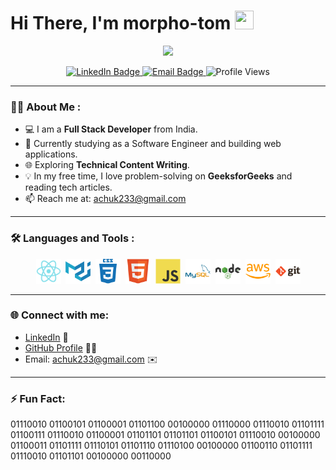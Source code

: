 # Hi There, I'm morpho-tom <img src="https://raw.githubusercontent.com/MartinHeinz/MartinHeinz/master/wave.gif" width="30px" height="30px" />

<p align="center">
  <img src="https://media.giphy.com/media/M9gbBd9nbDrOTu1Mqx/giphy.gif" width="100"/>
</p>

<p align="center">
  <a href="https://www.linkedin.com/in/achappan-kannan-532254236/">
    <img src="https://img.shields.io/badge/LinkedIn-blue?style=for-the-badge&logo=linkedin&logoColor=white" alt="LinkedIn Badge"/>
  </a>
  <a href="mailto:achappan_k@yahoo.com">
    <img src="https://img.shields.io/badge/-Email-D14836?style=for-the-badge&logo=gmail&logoColor=white" alt="Email Badge"/>
  </a>
  <img src="https://komarev.com/ghpvc/?username=developermithu&label=Profile+Views&color=blue&style=plastic" alt="Profile Views"/>
</p>

---

### 👨‍💻 About Me :
- 💻 I am a **Full Stack Developer** from India.
- 🌱 Currently studying as a Software Engineer and building web applications.
- 🌐 Exploring **Technical Content Writing**.
- 💡 In my free time, I love problem-solving on **GeeksforGeeks** and reading tech articles.
- 📫 Reach me at: achuk233@gmail.com

---

### :hammer_and_wrench: Languages and Tools :

<p align="center">
  <img src="https://github.com/morpho-tom/morpho-tom/blob/7d66066065834f7b6d05c9c6476cfa25a3d9b84d/images/react-native-48.png" title="React" alt="React" width="40" height="40"/>&nbsp;
  <img src="https://github.com/devicons/devicon/blob/master/icons/materialui/materialui-original.svg" title="Material UI" alt="Material UI" width="40" height="40"/>&nbsp;
  <img src="https://github.com/devicons/devicon/blob/master/icons/css3/css3-plain-wordmark.svg" title="CSS3" alt="CSS" width="40" height="40"/>&nbsp;
  <img src="https://github.com/devicons/devicon/blob/master/icons/html5/html5-original.svg" title="HTML5" alt="HTML" width="40" height="40"/>&nbsp;
  <img src="https://github.com/devicons/devicon/blob/master/icons/javascript/javascript-original.svg" title="JavaScript" alt="JavaScript" width="40" height="40"/>&nbsp;
  <img src="https://github.com/devicons/devicon/blob/master/icons/mysql/mysql-original-wordmark.svg" title="MySQL" alt="MySQL" width="40" height="40"/>&nbsp;
  <img src="https://github.com/devicons/devicon/blob/master/icons/nodejs/nodejs-original-wordmark.svg" title="NodeJS" alt="NodeJS" width="40" height="40"/>&nbsp;
  <img src="https://github.com/devicons/devicon/blob/master/icons/amazonwebservices/amazonwebservices-plain-wordmark.svg" title="AWS" alt="AWS" width="40" height="40"/>&nbsp;
  <img src="https://github.com/devicons/devicon/blob/master/icons/git/git-original-wordmark.svg" title="Git" alt="Git" width="40" height="40"/>
</p>

---

### 🌐 Connect with me:

- [LinkedIn](https://www.linkedin.com/in/achappan-kannan-532254236/) 📘
- [GitHub Profile](https://github.com/morpho-tom) 👨‍💻
- Email: achuk233@gmail.com ✉️

---

### ⚡ Fun Fact:
01110010 01100101 01100001 01101100 00100000 01110000 01110010 01101111 01100111 01110010 01100001 01101101 01101101 01100101 01110010 00100000 01100011 01101111 01110101 01101110 01110100 00100000 01100110 01101111 01110010 01101101 00100000 00110000

